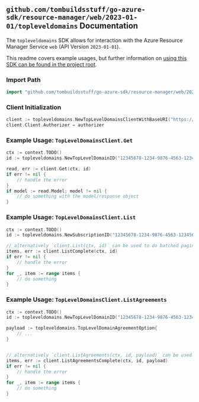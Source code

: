 
## `github.com/tombuildsstuff/go-azure-sdk/resource-manager/web/2023-01-01/topleveldomains` Documentation

The `topleveldomains` SDK allows for interaction with the Azure Resource Manager Service `web` (API Version `2023-01-01`).

This readme covers example usages, but further information on [using this SDK can be found in the project root](https://github.com/tombuildsstuff/go-azure-sdk/tree/main/docs).

### Import Path

```go
import "github.com/tombuildsstuff/go-azure-sdk/resource-manager/web/2023-01-01/topleveldomains"
```


### Client Initialization

```go
client := topleveldomains.NewTopLevelDomainsClientWithBaseURI("https://management.azure.com")
client.Client.Authorizer = authorizer
```


### Example Usage: `TopLevelDomainsClient.Get`

```go
ctx := context.TODO()
id := topleveldomains.NewTopLevelDomainID("12345678-1234-9876-4563-123456789012", "topLevelDomainValue")

read, err := client.Get(ctx, id)
if err != nil {
	// handle the error
}
if model := read.Model; model != nil {
	// do something with the model/response object
}
```


### Example Usage: `TopLevelDomainsClient.List`

```go
ctx := context.TODO()
id := topleveldomains.NewSubscriptionID("12345678-1234-9876-4563-123456789012")

// alternatively `client.List(ctx, id)` can be used to do batched pagination
items, err := client.ListComplete(ctx, id)
if err != nil {
	// handle the error
}
for _, item := range items {
	// do something
}
```


### Example Usage: `TopLevelDomainsClient.ListAgreements`

```go
ctx := context.TODO()
id := topleveldomains.NewTopLevelDomainID("12345678-1234-9876-4563-123456789012", "topLevelDomainValue")

payload := topleveldomains.TopLevelDomainAgreementOption{
	// ...
}


// alternatively `client.ListAgreements(ctx, id, payload)` can be used to do batched pagination
items, err := client.ListAgreementsComplete(ctx, id, payload)
if err != nil {
	// handle the error
}
for _, item := range items {
	// do something
}
```

